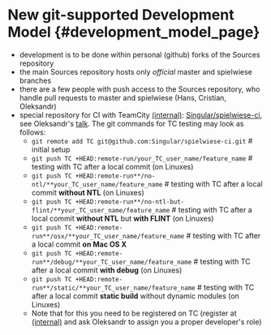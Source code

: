 New git-supported Development Model {#development_model_page}
===================================


* development is to be done within personal (github) forks of the Sources repository
* the main Sources repository hosts only _official_ master and spielwiese branches
* there are a few people with push access to the Sources repository, who handle pull requests to master and spielwiese (Hans, Cristian, Oleksandr)
* special repository for CI with TeamCity [(internal)](http://snork.mathematik.uni-kl.de:31111/): [Singular/spielwiese-ci](https://github.com/Singular/spielwiese-ci), see Oleksandr's [talk](http://www.mathematik.uni-kl.de/~motsak/talks/Software_development_CAS_Singular.pdf). The git commands for TC testing may look as follows:
  * `git remote add TC git@github.com:Singular/spielwiese-ci.git` # initial setup
  * `git push TC +HEAD:remote-run/your_TC_user_name/feature_name` # testing with TC after a local commit (on Linuxes)
  * `git push TC +HEAD:remote-run**/no-ntl/**your_TC_user_name/feature_name` # testing with TC after a local commit **without NTL** (on Linuxes)
  * `git push TC +HEAD:remote-run**/no-ntl-but-flint/**your_TC_user_name/feature_name` # testing with TC after a local commit **without NTL** but **with FLINT** (on Linuxes)
  * `git push TC +HEAD:remote-run**/osx/**your_TC_user_name/feature_name` # testing with TC after a local commit **on Mac OS X**
  * `git push TC +HEAD:remote-run**/debug/**your_TC_user_name/feature_name` # testing with TC after a local commit **with debug** (on Linuxes)
  * `git push TC +HEAD:remote-run**/static/**your_TC_user_name/feature_name` # testing with TC after a local commit **static build** without dynamic modules (on Linuxes)
  * Note that for this you need to be registered on TC (register at [(internal)](http://snork.mathematik.uni-kl.de:31111/login.html) and ask Oleksandr to assign you a proper developer's role)
